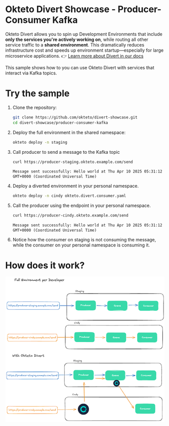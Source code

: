 # Okteto Divert Showcase - Producer-Consumer Kafka

Okteto Divert allows you to spin up Development Environments that include **only the services you're actively working on**, while routing all other service traffic to a **shared environment**. This dramatically reduces infrastructure cost and speeds up environment startup—especially for large microservice applications.
👉 [Learn more about Divert in our docs](https://www.okteto.com/docs/reference/okteto-manifest/#divert)

This sample shows how to you can use Okteto Divert with services that interact via Kafka topics.


# Try the sample

1. Clone the repository:
   ```bash
   git clone https://github.com/okteto/divert-showcase.git
   cd divert-showcase/producer-consumer-kafka
   ```
2. Deploy the full environment in the shared namespace:
   ```bash
   okteto deploy -n staging
   ```

3. Call producer to send a message to the Kafka topic
    ```bash
    curl https://producer-staging.okteto.example.com/send
    ```


    ```
    Message sent successfully: Hello world at Thu Apr 10 2025 05:31:12 GMT+0000 (Coordinated Universal Time)
    ```

4. Deploy a diverted environment in your personal namespace.
   ```bash
   okteto deploy -n cindy okteto.divert.consumer.yaml
   ```

5. Call the producer using the endpoint in your personal namespace.

    ```bash
    curl https://producer-cindy.okteto.example.com/send
    ```


    ```
    Message sent successfully: Hello world at Thu Apr 10 2025 05:31:12 GMT+0000 (Coordinated Universal Time)
    ```

6. Notice how the consumer on staging is not consuming the message, while the consumer on your personal namespace is consuming it.

# How does it work?
![Producer - Consumer with Kafka](divert-producer-consumer.png)
